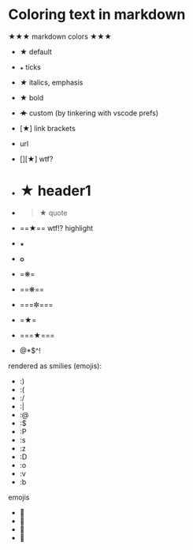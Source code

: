 # Coloring text in markdown

★★★ markdown colors ★★★

- ★      default
- `★`    ticks
- _★_    italics, emphasis
- __★__  bold
- ~~★~~  custom (by tinkering with vscode prefs)
- [★]    link brackets
- [](★)  url
- [][★]  wtf?
- # ★    header1
- >★     quote
- ==★==  wtf!? highlight

- <kbd>★</kbd>
- <kbd>✪</kbd>
- =❋=
- ==❋==
- ===✼===
- =★=
- ===★===
- @*$^!


rendered as smilies (emojis):
- :)
- :(
- :/
- :|
- :@
- :$
- :P
- :s
- :z
- :D
- :o
- :v
- :b

emojis
- :bus:
- :busstop:
- :rat:
- :handbag:
